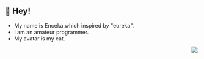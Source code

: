 ## 👻 Hey!
- My name is Enceka,which inspired by "eureka".
- I am an amateur programmer.
- My avatar is my cat.
  
<img align="right" src="https://github-readme-stats-one-bice.vercel.app/api?username=enceka&show_icons=true&include_all_commits=true&count_private=true&role=OWNER,ORGANIZATION_MEMBER,COLLABORATOR" />

